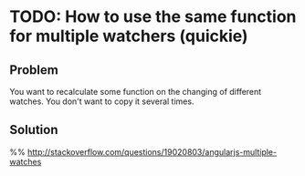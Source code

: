 # TODO: How to use the same function for multiple watchers (quickie)

## Problem

You want to recalculate some function on the changing of different watches. You don't want to
copy it several times.


## Solution

%% http://stackoverflow.com/questions/19020803/angularjs-multiple-watches


